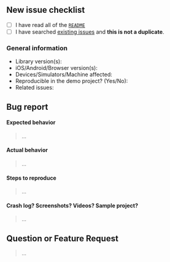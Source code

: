 ## New issue checklist
<!-- Before submitting this issue, make sure you have done the following -->

- [ ] I have read all of the [`README`](../README.md) 
- [ ] I have searched [existing issues](https://github.com/opentok/accelerator-annotation-ios/issues?q=is%3Aissue+sort%3Acreated-desc) and **this is not a duplicate**.

### General information

- Library version(s):
- iOS/Android/Browser version(s):
- Devices/Simulators/Machine affected:
- Reproducible in the demo project? (Yes/No): 
- Related issues:

## Bug report

#### Expected behavior

> ...

#### Actual behavior

> ...

#### Steps to reproduce

> ...

#### Crash log? Screenshots? Videos? Sample project?

>...

## Question or Feature Request

> ...
